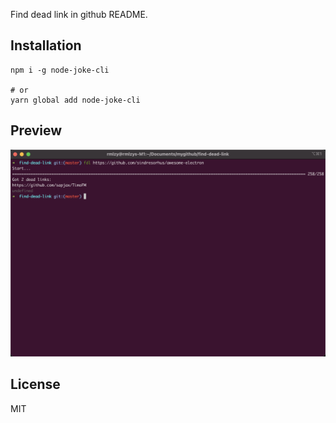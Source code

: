 Find dead link in github README.

## Installation

```
npm i -g node-joke-cli

# or
yarn global add node-joke-cli
```

## Preview
![](./preview.png)


## License
MIT
